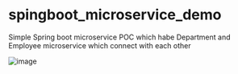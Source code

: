 # spingboot_microservice_demo
Simple Spring boot microservice POC which habe Department and Employee microservice which connect with each other

![image](https://user-images.githubusercontent.com/114389666/236668549-455131e8-ef98-4ba9-ba19-4a19bfda7f5a.png)
